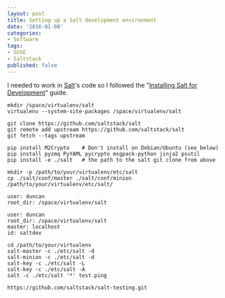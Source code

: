 ```yaml
---
layout: post
title: Setting up a Salt development environment
date: '2016-01-08'
categories:
- Software
tags:
- SUSE
- Saltstack
published: false 
---
```


I needed to work in [Salt](https://github.com/saltstack)'s code so I followed the "[Installing Salt for Development](https://docs.saltstack.com/en/latest/topics/development/hacking.html)" guide.

```console
mkdir /space/virtualenv/salt
virtualenv --system-site-packages /space/virtualenv/salt

git clone https://github.com/saltstack/salt
git remote add upstream https://github.com/saltstack/salt
git fetch --tags upstream

pip install M2Crypto    # Don't install on Debian/Ubuntu (see below)
pip install pyzmq PyYAML pycrypto msgpack-python jinja2 psutil
pip install -e ./salt   # the path to the salt git clone from above

mkdir -p /path/to/your/virtualenv/etc/salt
cp ./salt/conf/master ./salt/conf/minion /path/to/your/virtualenv/etc/salt/

user: duncan
root_dir: /space/virtualenv/salt

user: duncan
root_dir: /space/virtualenv/salt
master: localhost
id: saltdev

cd /path/to/your/virtualenv
salt-master -c ./etc/salt -d
salt-minion -c ./etc/salt -d
salt-key -c ./etc/salt -L
salt-key -c ./etc/salt -A
salt -c ./etc/salt '*' test.ping

https://github.com/saltstack/salt-testing.git

